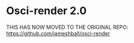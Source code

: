 # Osci-render 2.0

THIS HAS NOW MOVED TO THE ORIGINAL REPO: https://github.com/jameshball/osci-render
